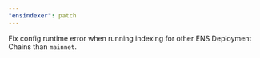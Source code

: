 ```yaml
---
"ensindexer": patch
---
```


Fix config runtime error when running indexing for other ENS Deployment Chains than `mainnet`.
